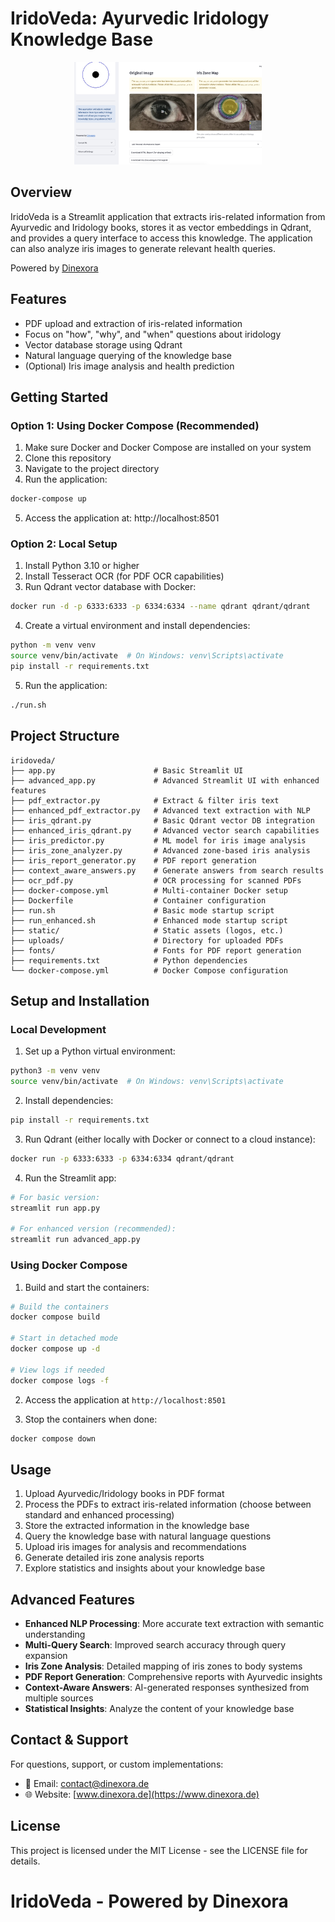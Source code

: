 # IridoVeda: Ayurvedic Iridology Knowledge Base

<p align="center">
  <img src="irs.png" alt="IridoVeda Logo" width="300">
</p>

## Overview

IridoVeda is a Streamlit application that extracts iris-related information from Ayurvedic and Iridology books, stores it as vector embeddings in Qdrant, and provides a query interface to access this knowledge. The application can also analyze iris images to generate relevant health queries.

Powered by [Dinexora](https://www.dinexora.de)

## Features

- PDF upload and extraction of iris-related information
- Focus on "how", "why", and "when" questions about iridology
- Vector database storage using Qdrant
- Natural language querying of the knowledge base
- (Optional) Iris image analysis and health prediction

## Getting Started

### Option 1: Using Docker Compose (Recommended)

1. Make sure Docker and Docker Compose are installed on your system
2. Clone this repository
3. Navigate to the project directory
4. Run the application:

```bash
docker-compose up
```

5. Access the application at: http://localhost:8501

### Option 2: Local Setup

1. Install Python 3.10 or higher
2. Install Tesseract OCR (for PDF OCR capabilities)
3. Run Qdrant vector database with Docker:

```bash
docker run -d -p 6333:6333 -p 6334:6334 --name qdrant qdrant/qdrant
```

4. Create a virtual environment and install dependencies:

```bash
python -m venv venv
source venv/bin/activate  # On Windows: venv\Scripts\activate
pip install -r requirements.txt
```

5. Run the application:

```bash
./run.sh
```

## Project Structure

```
iridoveda/
├── app.py                      # Basic Streamlit UI
├── advanced_app.py             # Advanced Streamlit UI with enhanced features
├── pdf_extractor.py            # Extract & filter iris text
├── enhanced_pdf_extractor.py   # Advanced text extraction with NLP
├── iris_qdrant.py              # Basic Qdrant vector DB integration
├── enhanced_iris_qdrant.py     # Advanced vector search capabilities
├── iris_predictor.py           # ML model for iris image analysis
├── iris_zone_analyzer.py       # Advanced zone-based iris analysis
├── iris_report_generator.py    # PDF report generation
├── context_aware_answers.py    # Generate answers from search results
├── ocr_pdf.py                  # OCR processing for scanned PDFs
├── docker-compose.yml          # Multi-container Docker setup
├── Dockerfile                  # Container configuration
├── run.sh                      # Basic mode startup script
├── run_enhanced.sh             # Enhanced mode startup script
├── static/                     # Static assets (logos, etc.)
├── uploads/                    # Directory for uploaded PDFs
├── fonts/                      # Fonts for PDF report generation
├── requirements.txt            # Python dependencies
└── docker-compose.yml          # Docker Compose configuration
```

## Setup and Installation

### Local Development

1. Set up a Python virtual environment:

```bash
python3 -m venv venv
source venv/bin/activate  # On Windows: venv\Scripts\activate
```

2. Install dependencies:

```bash
pip install -r requirements.txt
```

3. Run Qdrant (either locally with Docker or connect to a cloud instance):

```bash
docker run -p 6333:6333 -p 6334:6334 qdrant/qdrant
```

4. Run the Streamlit app:

```bash
# For basic version:
streamlit run app.py

# For enhanced version (recommended):
streamlit run advanced_app.py
```

### Using Docker Compose

1. Build and start the containers:

```bash
# Build the containers
docker compose build

# Start in detached mode
docker compose up -d

# View logs if needed
docker compose logs -f
```

2. Access the application at `http://localhost:8501`

3. Stop the containers when done:

```bash
docker compose down
```

## Usage

1. Upload Ayurvedic/Iridology books in PDF format
2. Process the PDFs to extract iris-related information (choose between standard and enhanced processing)
3. Store the extracted information in the knowledge base
4. Query the knowledge base with natural language questions
5. Upload iris images for analysis and recommendations
6. Generate detailed iris zone analysis reports
7. Explore statistics and insights about your knowledge base

## Advanced Features

- **Enhanced NLP Processing**: More accurate text extraction with semantic understanding
- **Multi-Query Search**: Improved search accuracy through query expansion
- **Iris Zone Analysis**: Detailed mapping of iris zones to body systems
- **PDF Report Generation**: Comprehensive reports with Ayurvedic insights
- **Context-Aware Answers**: AI-generated responses synthesized from multiple sources
- **Statistical Insights**: Analyze the content of your knowledge base

## Contact & Support

For questions, support, or custom implementations:
- 📧 Email: [contact@dinexora.de](mailto:contact@dinexora.de)
- 🌐 Website: [www.dinexora.de](https://www.dinexora.de)

## License

This project is licensed under the MIT License - see the LICENSE file for details.

# IridoVeda - Powered by Dinexora
